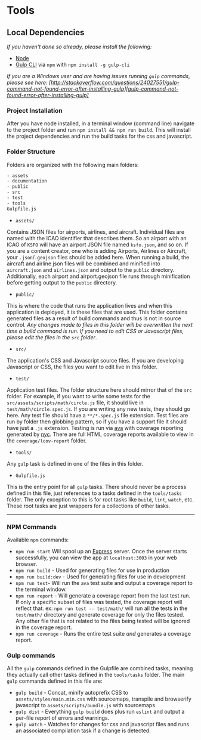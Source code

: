 [node]: https://nodejs.org/
[gulp-cli]: https://www.npmjs.com/package/gulp-cli
[gulp-command-not-found-error-after-installing-gulp]: http://stackoverflow.com/questions/24027551/gulp-command-not-found-error-after-installing-gulp
[ava]: https://github.com/avajs/ava
[nyc]: https://github.com/istanbuljs/nyc
[express]: https://expressjs.com/

# Tools

## Local Dependencies

_If you haven't done so already, please install the following:_

- [Node][node]
- [Gulp CLI][gulp-cli] via `npm` with `npm install -g gulp-cli`

_If you are a Windows user and are having issues running `gulp` commands, please see here: [http://stackoverflow.com/questions/24027551/gulp-command-not-found-error-after-installing-gulp][gulp-command-not-found-error-after-installing-gulp]_

### Project Installation

After you have node installed, in a terminal window (command line) navigate to the project folder and run `npm install && npm run build`.  This will install the project dependencies and run the build tasks for the css and javascript.

### Folder Structure

Folders are organized with the following main folders:

```txt
- assets
- documentation
- public
- src
- test
- tools
Gulpfile.js
```

- `assets/`

Contains JSON files for airports, airlines, and aircraft.  Individual files are named with the ICAO identifier that describes them.  So an airport with an ICAO of `KSFO` will have an airport JSON file named `ksfo.json`, and so on.  If you are a content creator, one who is adding Airports, Airlines or Aircraft, your `.json`/`.geojson` files should be added here.  When running a build, the aircraft and airline json files will be combined and minified into `aircraft.json` and `airlines.json` and output to the `public` directory.  Additionally, each airport and airport.geojson file runs through minification before getting output to the `public` directory.

- `public/`

This is where the code that runs the application lives and when this application is deployed, it is these files that are used. This folder contains generated files as a result of build commands and thus is not in source control. _Any changes made to files in this folder will be overwritten the next time a build command is run.  If you need to edit CSS or Javascript files, please edit the files in the `src` folder_.

- `src/`

The application's CSS and Javascript source files.  If you are developing Javascript or CSS, the files you want to edit live in this folder.

- `test/`

Application test files.  The folder structure here should mirror that of the `src` folder.  For example, if you want to write some tests for the `src/assets/scripts/math/circle.js` file, it should live in `test/math/circle.spec.js`.  If you are writing any new tests, they should go here.  Any test file should have a `**/*.spec.js` file extension.  Test files are run by folder then globbing pattern, so if you have a support file it should have just a `.js` extension.  Testing is run via [ava][ava] with coverage reporting generated by [nyc][nyc].  There are full HTML coverage reports available to view in the `coverage/lcov-report` folder.

- `tools/`

Any `gulp` task is defined in one of the files in this folder.

- `Gulpfile.js`

This is the entry point for all `gulp` tasks.  There should never be a process defined in this file, just references to a tasks defined in the `tools/tasks` folder.  The only exception to this is for root tasks like `build`, `lint`, `watch`, etc.  These root tasks are just wrappers for a collections of other tasks.

---

### NPM Commands

Available `npm` commands:

- `npm run start` Will spool up an [Express][express] server.  Once the server starts successfully, you can view the app at `localhost:3003` in your web browser.
- `npm run build` - Used for generating files for use in production
- `npm run build:dev` - Used for generating files for use in development
- `npm run test`-  Will run the `ava` test suite and output a coverage report to the terminal window.
- `npm run report` - Will generate a coverage report from the last test run.  If only a specific subset of files was tested, the coverage report will reflect that.  ex: `npm run test -- test/math/` will run all the tests in the `test/math/` directory and generate coverage for only the files tested.  Any other file that is not related to the files being tested will be ignored in the coverage report.
- `npm run coverage` - Runs the entire test suite _and_ generates a coverage report.

### Gulp commands

All the `gulp` commands defined in the Gulpfile are combined tasks, meaning they actually call other tasks defined in the `tools/tasks` folder.  The main `gulp` commands defined in this file are:

- `gulp build` - Concat, minify autoprefix CSS to `assets/styles/main.min.css` with sourcemaps, transpile and browserify javascript to `assets/scripts/bundle.js` with sourcemaps
- `gulp dist` - Everything `gulp build` does plus run `eslint` and output a per-file report of errors and warnings.
- `gulp watch` - Watches for changes for css and javascript files and runs an associated compilation task if a change is detected.

